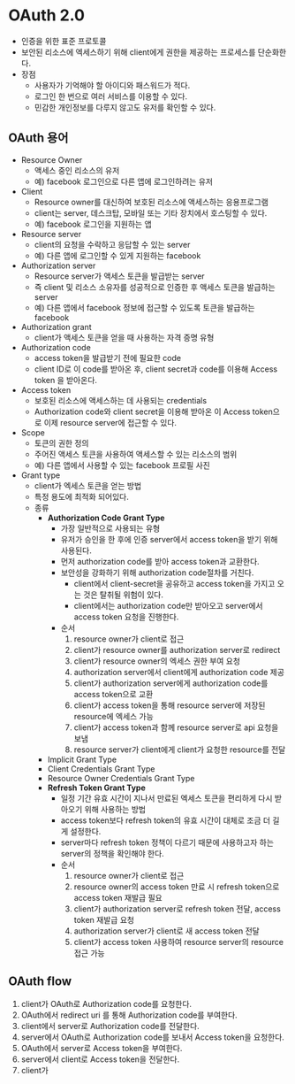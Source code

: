 # OAuth 2.0

* 인증을 위한 표준 프로토콜
* 보안된 리소스에 엑세스하기 위해 client에게 권한을 제공하는 프로세스를 단순화한다.
* 장점
  * 사용자가 기억해야 할 아이디와 패스워드가 적다. 
  * 로그인 한 번으로 여러 서비스를 이용할 수 있다.
  * 민감한 개인정보를 다루지 않고도 유저를 확인할 수 있다.

## OAuth 용어

* Resource Owner
  * 액세스 중인 리소스의 유저
  * 예) facebook 로그인으로 다른 앱에 로그인하려는 유저 
* Client
  * Resource owner를 대신하여 보호된 리소스에 액세스하는 응용프로그램 
  * client는 server, 데스크탑, 모바일 또는 기타 장치에서 호스팅할 수 있다.
  * 예) facebook 로그인을 지원하는 앱
* Resource server
  * client의 요청을 수락하고 응답할 수 있는 server
  * 예) 다른 앱에 로그인할 수 있게 지원하는 facebook
* Authorization server
  * Resource server가 액세스 토큰을 발급받는 server 
  * 즉 client 및 리소스 소유자를 성공적으로 인증한 후 액세스 토큰을 발급하는 server
  * 예) 다른 앱에서 facebook 정보에 접근할 수 있도록 토큰을 발급하는 facebook
* Authorization grant
  * client가 액세스 토큰을 얻을 때 사용하는 자격 증명 유형
* Authorization code
  * access token을 발급받기 전에 필요한 code
  * client ID로 이 code를 받아온 후, client secret과 code를 이용해 Access token 을 받아온다.
* Access token
  * 보호된 리소스에 액세스하는 데 사용되는 credentials
  * Authorization code와 client secret을 이용해 받아온 이 Access token으로 이제 resource server에 접근할 수 있다.
* Scope
  * 토큰의 권한 정의
  * 주어진 액세스 토큰을 사용하여 액세스할 수 있는 리소스의 범위
  * 예) 다른 앱에서 사용할 수 있는 facebook 프로필 사진
* Grant type
  * client가 엑세스 토큰을 얻는 방법
  * 특정 용도에 최적화 되어있다.
  * 종류
    * **Authorization Code Grant Type**
      * 가장 일반적으로 사용되는 유형
      * 유저가 승인을 한 후에 인증 server에서 access token을 받기 위해 사용된다.
      * 먼저 authorization code를 받아 access token과 교환한다.
      * 보안성을 강화하기 위해 authorization code절차를 거친다.
        * client에서 client-secret을 공유하고 access token을 가지고 오는 것은 탈취될 위험이 있다.
        * client에서는 authorization code만 받아오고 server에서 access token 요청을 진행한다. 
      * 순서
        1. resource owner가 client로 접근
        2. client가 resource owner를 authorization server로 redirect
        3. client가 resource owner의 엑세스 권한 부여 요청
        4. authorization server에서 client에게 authorization code 제공
        5. client가 authorization server에게 authorization code를 access token으로 교환
        6. client가 access token을 통해 resource server에 저장된 resource에 엑세스 가능
        7. client가 access token과 함께 resource server로 api 요청을 보냄
        8. resource server가 client에게 client가 요청한 resource를 전달
    * Implicit Grant Type
    * Client Credentials Grant Type
    * Resource Owner Credentials Grant Type
    * **Refresh Token Grant Type**
      * 일정 기간 유효 시간이 지나서 만료된 엑세스 토큰을 편리하게 다시 받아오기 위해 사용하는 방법
      * access token보다 refresh token의 유효 시간이 대체로 조금 더 길게 설정한다.
      * server마다 refresh token 정책이 다르기 때문에 사용하고자 하는 server의 정책을 확인해야 한다. 
      * 순서
        1. resource owner가 client로 접근
        2. resource owner의 access token 만료 시 refresh token으로 access token 재발급 필요
        3. client가 authorization server로 refresh token 전달, access token 재발급 요청
        4. authorization server가 client로 새 access token 전달
        5. client가 access token 사용하여 resource server의 resource 접근 가능 

## OAuth flow

1. client가 OAuth로 Authorization code를 요청한다.
2. OAuth에서 redirect uri 를 통해 Authorization code를 부여한다. 
3. client에서 server로 Authorization code를 전달한다.
4. server에서 OAuth로 Authorization code를 보내서 Access token을 요청한다.
5. OAuth에서 server로 Access token을 부여한다.
6. server에서 client로 Access token을 전달한다.
7. client가 


